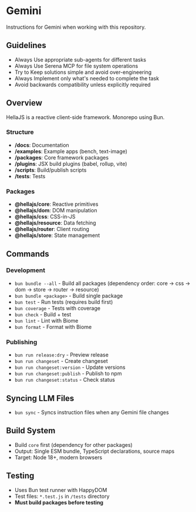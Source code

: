 # Gemini

Instructions for Gemini when working with this repository.

## Guidelines
- Always Use appropriate sub-agents for different tasks
- Always Use Serena MCP for file system operations
- Try to Keep solutions simple and avoid over-engineering
- Always Implement only what's needed to complete the task
- Avoid backwards compatibility unless explicitly required

## Overview

HellaJS is a reactive client-side framework. Monorepo using Bun.

### Structure
- **/docs**: Documentation
- **/examples**: Example apps (bench, text-image)
- **/packages**: Core framework packages
- **/plugins**: JSX build plugins (babel, rollup, vite)
- **/scripts**: Build/publish scripts
- **/tests**: Tests

### Packages
- **@hellajs/core**: Reactive primitives
- **@hellajs/dom**: DOM manipulation
- **@hellajs/css**: CSS-in-JS
- **@hellajs/resource**: Data fetching
- **@hellajs/router**: Client routing
- **@hellajs/store**: State management

## Commands

### Development
- `bun bundle --all` - Build all packages (dependency order: core → css → dom → store → router → resource)
- `bun bundle <package>` - Build single package
- `bun test` - Run tests (requires build first)
- `bun coverage` - Tests with coverage
- `bun check` - Build + test
- `bun lint` - Lint with Biome
- `bun format` - Format with Biome

### Publishing
- `bun run release:dry` - Preview release
- `bun run changeset` - Create changeset
- `bun run changeset:version` - Update versions
- `bun run changeset:publish` - Publish to npm
- `bun run changeset:status` - Check status

## Syncing LLM Files
- `bun sync` - Syncs instruction files when any Gemini file changes

## Build System
- Build `core` first (dependency for other packages)
- Output: Single ESM bundle, TypeScript declarations, source maps
- Target: Node 18+, modern browsers

## Testing
- Uses Bun test runner with HappyDOM
- Test files: `*.test.js` in `/tests` directory
- **Must build packages before testing**